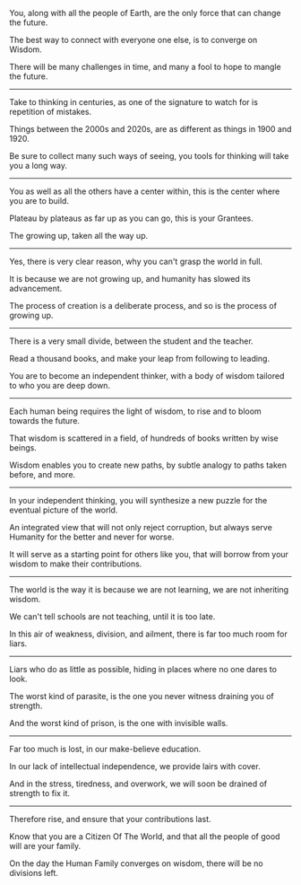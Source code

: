 You, along with all the people of Earth,
are the only force that can change the future.

The best way to connect with everyone one else,
is to converge on Wisdom.

There will be many challenges in time,
and many a fool to hope to mangle the future.

---

Take to thinking in centuries,
as one of the signature to watch for is repetition of mistakes.

Things between the 2000s and 2020s,
are as different as things in 1900 and 1920.

Be sure to collect many such ways of seeing,
you tools for thinking will take you a long way.

---

You as well as all the others have a center within,
this is the center where you are to build.

Plateau by plateaus as far up as you can go,
this is your Grantees.

The growing up,
taken all the way up.

---

Yes, there is very clear reason,
why you can't grasp the world in full.

It is because we are not growing up,
and humanity has slowed its advancement.

The process of creation is a deliberate process,
and so is the process of growing up.

---

There is a very small divide,
between the student and the teacher.

Read a thousand books,
and make your leap from following to leading.

You are to become an independent thinker,
with a body of wisdom tailored to who you are deep down.

---

Each human being requires the light of wisdom,
to rise and to bloom towards the future.

That wisdom is scattered in a field,
of hundreds of books written by wise beings.

Wisdom enables you to create new paths,
by subtle analogy to paths taken before, and more.

---

In your independent thinking,
you will synthesize a new puzzle for the eventual picture of the world.

An integrated view that will not only reject corruption,
but always serve Humanity for the better and never for worse.

It will serve as a starting point for others like you,
that will borrow from your wisdom to make their contributions.

---

The world is the way it is because we are not learning,
we are not inheriting wisdom.

We can't tell schools are not teaching,
until it is too late.

In this air of weakness, division, and ailment,
there is far too much room for liars.

---

Liars who do as little as possible,
hiding in places where no one dares to look.

The worst kind of parasite,
is the one you never witness draining you of strength.

And the worst kind of prison,
is the one with invisible walls.

---

Far too much is lost,
in our make-believe education.

In our lack of intellectual independence,
we provide lairs with cover.

And in the stress, tiredness, and overwork,
we will soon be drained of strength to fix it.

---

Therefore rise,
and ensure that your contributions last.

Know that you are a Citizen Of The World,
and that all the people of good will are your family.

On the day the Human Family converges on wisdom,
there will be no divisions left.
